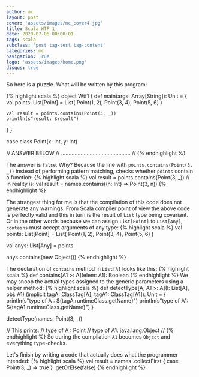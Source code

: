 ```yaml
---
author: mc
layout: post
cover: 'assets/images/mc_cover4.jpg'
title: Scala WTF 1
date: 2020-07-06 00:00:01
tags: scala
subclass: 'post tag-test tag-content'
categories: mc
navigation: True
logo: 'assets/images/home.png'
disqus: true
---
```


So here is a puzzle. What will be written by
this program:

{% highlight scala %}
object Wtf1 {
  def main(args: Array[String]): Unit = {
    val points: List[Point] = List(
      Point(1, 2),
      Point(3, 4),
      Point(5, 6)
    )

    val result = points.contains(Point(3, _))
    println(s"result: $result")
  }
}

case class Point(x: Int, y: Int)

// ANSWER BELOW
// ..............................................
//
{% endhighlight %}

The answer is `false`.
Why? Because the line with `points.contains(Point(3, _))`
instead of performing pattern matching, checks whether `points` 
contain a function:
{% highlight scala %}
val result = points.contains(Point(3, _))
// in reality is:
val result = names.contains((n: Int) => Point(3, n))
{% endhighlight %}

The strangest thing for me is that the compilation of 
this code does not generate any warnings.
From Scala compiler point of view the above code is
perfectly valid and this in turn is the result of
`List` type being covariant.
Or in the other words because we can assign `List[Point]` to
`List[Any]`, `contains` must accept
arguments of any type:
{% highlight scala %}
val points: List[Point] = List(
    Point(1, 2),
    Point(3, 4),
    Point(5, 6)
)

val anys: List[Any] = points

anys.contains(new Object())
{% endhighlight %}

The declaration of `contains` method in `List[A]` looks like this:
{% highlight scala %}
def contains[A1 >: A](elem: A1): Boolean
{% endhighlight %}
We may snoop the actual types assigned to the generic parameters
using a helper method:
{% highlight scala %}
def detectType[A, A1 >: A](l: List[A], obj: A1)
                          (implicit tagA: ClassTag[A], tagA1: ClassTag[A1]): Unit = {
    println(s"type of A : ${tagA.runtimeClass.getName}")
    println(s"type of A1: ${tagA1.runtimeClass.getName}")
}

detectType(names, Point(3, _))

// This prints:
// type of A : Point
// type of A1: java.lang.Object
//
{% endhighlight %}
So during the compilation `A1` becomes `Object` and everything
type-checks.

Let's finish by writing a code that actually does what
the programmer intended:
{% highlight scala %}
val result = names
    .collectFirst { case Point(3, _) => true }
    .getOrElse(false)
{% endhighlight %}



